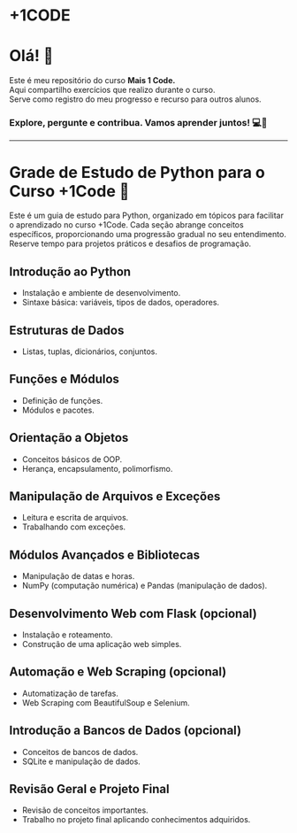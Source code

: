# +1CODE
 <H1> Olá! 👋</H1>
Este é meu repositório do curso <strong>Mais 1 Code. </strong></br>
Aqui compartilho exercícios que realizo durante o curso. </br>
Serve como registro do meu progresso e recurso para outros alunos. </br>
<H3> Explore, pergunte e contribua. Vamos aprender juntos! 💻🚀</H3>

 <hr>

<h1>Grade de Estudo de Python para o Curso +1Code 🚀</h1>

<p>Este é um guia de estudo para Python, organizado em tópicos para facilitar o aprendizado no curso +1Code. Cada seção abrange conceitos específicos, proporcionando uma progressão gradual no seu entendimento. Reserve tempo para projetos práticos e desafios de programação.</p>

<h2>Introdução ao Python</h2>
<ul>
    <li>Instalação e ambiente de desenvolvimento.</li>
    <li>Sintaxe básica: variáveis, tipos de dados, operadores.</li>
</ul>

<h2>Estruturas de Dados</h2>
<ul>
    <li>Listas, tuplas, dicionários, conjuntos.</li>
</ul>

<h2>Funções e Módulos</h2>
<ul>
    <li>Definição de funções.</li>
    <li>Módulos e pacotes.</li>
</ul>

<h2>Orientação a Objetos</h2>
<ul>
    <li>Conceitos básicos de OOP.</li>
    <li>Herança, encapsulamento, polimorfismo.</li>
</ul>

<h2>Manipulação de Arquivos e Exceções</h2>
<ul>
    <li>Leitura e escrita de arquivos.</li>
    <li>Trabalhando com exceções.</li>
</ul>

<h2>Módulos Avançados e Bibliotecas</h2>
<ul>
    <li>Manipulação de datas e horas.</li>
    <li>NumPy (computação numérica) e Pandas (manipulação de dados).</li>
</ul>

<h2>Desenvolvimento Web com Flask (opcional)</h2>
<ul>
    <li>Instalação e roteamento.</li>
    <li>Construção de uma aplicação web simples.</li>
</ul>

<h2>Automação e Web Scraping (opcional)</h2>
<ul>
    <li>Automatização de tarefas.</li>
    <li>Web Scraping com BeautifulSoup e Selenium.</li>
</ul>

<h2>Introdução a Bancos de Dados (opcional)</h2>
<ul>
    <li>Conceitos de bancos de dados.</li>
    <li>SQLite e manipulação de dados.</li>
</ul>

<h2>Revisão Geral e Projeto Final</h2>
<ul>
    <li>Revisão de conceitos importantes.</li>
    <li>Trabalho no projeto final aplicando conhecimentos adquiridos.</li>
</ul>

